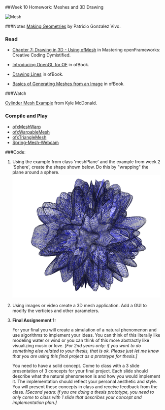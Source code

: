 ##Week 10 Homework: Meshes and 3D Drawing

![Mesh](http://openframeworks.cc/ofBook/images/generativemesh/images/GolanSegmentationAndSymptom.jpg)

###Notes
[Making Geometries](https://gist.github.com/patriciogonzalezvivo/5473484) by Patricio Gonzalez Vivo.

### Read

* [Chapter 7: Drawing in 3D - Using ofMesh](http://gcc.bradley.edu/faculty/nelson-matt/IM460/Mastering%20openFrameworks-%20Creative%20Coding%20Demystified%20%5BeBook%5D.pdf) in Mastering openFrameworks: Creative Coding Dymistified. 

* [Introducing OpenGL for OF](http://openframeworks.cc/ofBook/chapters/openGL.html) in ofBook.

* [Drawing Lines](http://openframeworks.cc/ofBook/chapters/lines.html) in ofBook.

* [Basics of Generating Meshes from an Image](http://openframeworks.cc/ofBook/chapters/generativemesh.html) in ofBook.


###Watch 

[Cylinder Mesh Example](https://vimeo.com/41297608) from Kyle McDonald. 

### Compile and Play

* [ofxMeshWarp](https://github.com/nariakiiwatani/ofxMeshWarp)
* [ofxWarpableMesh](https://github.com/neilmendoza/ofxWarpableMesh)
* [ofxTriangleMesh](http://github.com/ofZach/ofxTriangleMesh)
* [Spring-Mesh-Webcam](https://github.com/terrybroad/Spring-Mesh-Webcam/blob/master/openFrameworks-Info.plist)


###Code:
<!--1. Look through your classmates repos and create a piece based on of one of theirs.  In your source, remember to credit the specific github URL where you got it from.  Consider the process they went through to arrive at where they did, and make yours a thoughtful response to it.-->

1. Using the example from class 'meshPlane' and the example from week 2 'Sphere', create the shape shown below. Do this by "wrapping" the plane around a sphere.
![meshplaneshere](meshplaneshere.png) 

2. Using images or video create a 3D mesh application. Add a GUI to modify the verticies and other parameters. 

3. **Final Assignement 1:**

	For your final you will create a simulation of a natural phenomenon and use algorithms to implement your ideas. You can think of this literally like modeling water or wind or you can think of this more abstractly like visualizing music or love. *[For 2nd years only: if you want to do something else related to your thesis, that is ok. Please just let me know that you are using this final project as a prototype for thesis.]*

	You need to have a solid concept. Come to class with a 3 slide presentation of 3 concepts for your final project. Each slide should describe what the natural phenomenon is and how you would implement it. The implementation should reflect your personal aesthetic and style. You will present these concepts in class and receive feedback from the class. *[Second years: if you are doing a thesis prototype, you need to only come to class with 1 slide that describes your concept and implementation plan.]* 




